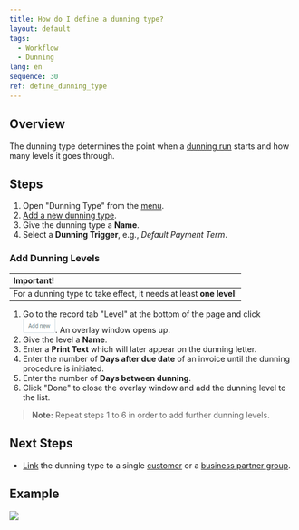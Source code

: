 ```yaml
---
title: How do I define a dunning type?
layout: default
tags:
  - Workflow
  - Dunning
lang: en
sequence: 30
ref: define_dunning_type
---
```


## Overview
The dunning type determines the point when a [dunning run](Dunning_Run) starts and how many levels it goes through.

## Steps
1. Open "Dunning Type" from the [menu](Menu).
1. [Add a new dunning type](New_Record_Window).
1. Give the dunning type a **Name**.
1. Select a **Dunning Trigger**, e.g., *Default Payment Term*.

### Add Dunning Levels
| **Important!** |
| :- |
| For a dunning type to take effect, it needs at least **one level**! |

1. Go to the record tab "Level" at the bottom of the page and click ![](assets/Add_New_Button.png). An overlay window opens up.
1. Give the level a **Name**.
1. Enter a **Print Text** which will later appear on the dunning letter.
1. Enter the number of **Days after due date** of an invoice until the dunning procedure is initiated.
1. Enter the number of **Days between dunning**.
1. Click "Done" to close the overlay window and add the dunning level to the list.
 >**Note:** Repeat steps 1 to 6 in order to add further dunning levels.

## Next Steps
- [Link](link_dunning_type_to_partner) the dunning type to a single [customer](New_business_partner_customer) or a [business partner group](New_Business_Partner_Group).

## Example
![](assets/Define_dunning_type.gif)
